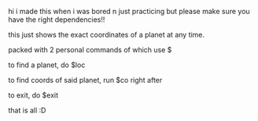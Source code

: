hi i made this when i was bored n just practicing but please make sure you have the right dependencies!! 

this just shows the exact coordinates of a planet at any time.

packed with 2 personal commands of which use $

to find a planet, do $loc <planet> 

to find coords of said planet, run $co right after

to exit, do $exit 

that is all :D
